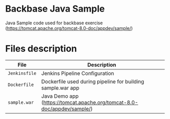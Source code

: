 # Backbase Java Sample
Java Sample code used for backbase exercise (https://tomcat.apache.org/tomcat-8.0-doc/appdev/sample/)

# Files description

| File               | Description                                                              |
| ------------------ | ------------------------------------------------------------------------ |
| `Jenkinsfile`      | Jenkins Pipeline Configuration                                           |
| `Dockerfile`       | Dockerfile used during pipeline for building sample.war app              |
| `sample.war`       | Java Demo app (https://tomcat.apache.org/tomcat-8.0-doc/appdev/sample/)  |
